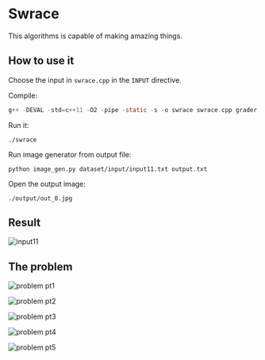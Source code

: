 # Swrace

This algorithms is capable of making amazing things.

## How to use it

Choose the input in `swrace.cpp` in the `INPUT` directive.

Compile:

```C
g++ -DEVAL -std=c++11 -O2 -pipe -static -s -o swrace swrace.cpp grader.cpp
```

Run it:

```Shell
./swrace
```

Run image generator from output file:

```Shell
python image_gen.py dataset/input/input11.txt output.txt
```

Open the output image:

```Shell
./output/out_0.jpg
```

## Result

![input11](https://i.imgur.com/kqv8cTL.png)

## The problem

![problem pt1](https://i.imgur.com/WJpR2E6.png)

![problem pt2](https://i.imgur.com/l7FojuV.png)

![problem pt3](https://i.imgur.com/qOE45J9.png)

![problem pt4](https://i.imgur.com/8oRNe8d.png)

![problem pt5](https://i.imgur.com/ZIEjqtU.png)
